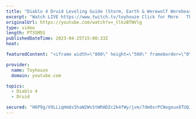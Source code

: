 ```yaml
---
title: "Diablo 4 Druid Leveling Guide (Storm, Earth & Werewolf Werebear Shapeshifter Build)"
excerpt: "Watch LIVE https://www.twitch.tv/toyhouze Click for More   This video is the first in a series on the BEST leveling builds In ..."
originalUrl: https://youtube.com/watch?v=_tlkzBTWVlg
type: video
length: PT35M5S
publishedDateTime: 2023-04-25T15:00:33Z
heat: 

featuredContent: "<iframe width=\"800\" height=\"500\" frameborder=\"0\" src=\"https://www.youtube.com/embed/_tlkzBTWVlg\" allow=\"accelerometer; autoplay; encrypted-media; gyroscope; picture-in-picture\" allowfullscreen></iframe>"

provider:
  name: Toyhouze
  domain: youtube.com

topics:
  - Diablo 4
  - Druid

secured: "H6P9g/X9LLiqHm8s5haW2Ws5tWRADZc2k4fWy/jvm/7dm0srPCNegoux8TUQJwrudxaSkPBGhBYW7drvSoadYpgoQyVNDnEI1OiR5L4yP/99ZuqyU0yd+yQH6y7kdt36IKEft/1NFUozMkvf01s+Mqm1s5oavmcTO3Q8S+SHHTr/YvNj9QdKUSgVyrDdZ/w8L3zzMCtzrnH1pdpwaNZLk/FnyHVe5HmTic1GkXm0RUtqGyGqDIESuMC4yjxcgp7KyvVr/cCzOBRKp+8knKTdp40/H+uXuqjLHNZJFy3TnQyKcZUh/7nbfFgUas3tu+a4Bpg2l+jRC1RMChDOUvvEcWNw3Ii2r7evSUNHBeYz5JeONSwMvOhTIsInEsrZ7qh97Sdl27iYvWCEyywlp+gc9A==;utFfnTb1UR6U3qqEpVJEEg=="
---
```


